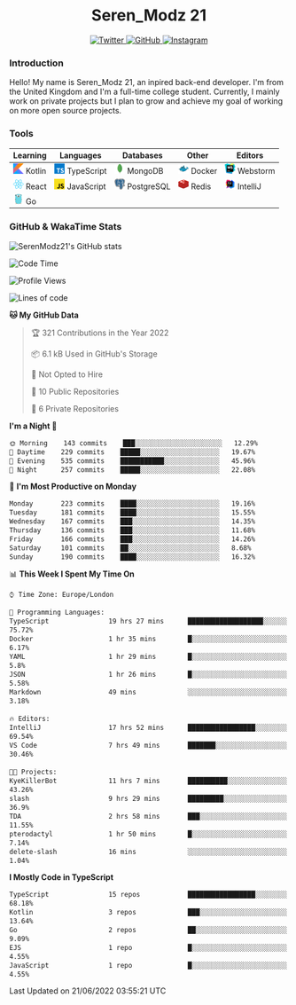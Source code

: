<div align="center">
  <h1>Seren_Modz 21</h1>
  <a href="https://twitter.com/SerenModz21">
    <img alt="Twitter" src="https://img.shields.io/badge/twitter%20-%231DA1F2.svg?&style=for-the-badge&logo=Twitter&logoColor=white">
  </a>
  <a href="https://github.com/SerenModz21">
    <img alt="GitHub" src="https://img.shields.io/badge/github%20-%23121011.svg?&style=for-the-badge&logo=github&logoColor=white">
  </a>
  <a href="https://www.instagram.com/serenmodz21">
    <img alt="Instagram" src="https://img.shields.io/badge/instagram%20-%23E4405F.svg?&style=for-the-badge&logo=Instagram&logoColor=white">
  </a>
</div>

### Introduction

Hello! My name is Seren_Modz 21, an inpired back-end developer. I'm from the United Kingdom and I'm a full-time college student. Currently, I mainly work on private projects but I plan to grow and achieve my goal of working on more open source projects. 

### Tools

 **Learning**                                        | **Languages**                                               | **Databases**                                               | **Other**                                           | **Editors**                                                  
-----------------------------------------------------|-------------------------------------------------------------|-------------------------------------------------------------|-----------------------------------------------------|--------------------------------------------------------------
 <img width="19px" src="./assets/kotlin.svg"> Kotlin | <img width="19px" src="./assets/typescript.svg"> TypeScript | <img width="19px" src="./assets/mongodb.svg"> MongoDB       | <img width="19px" src="./assets/docker.svg"> Docker | <img width="19px" src="./assets/webstorm.svg"> Webstorm      
 <img width="19px" src="./assets/react.svg"> React   | <img width="19px" src="./assets/javascript.svg"> JavaScript | <img width="19px" src="./assets/postgresql.svg"> PostgreSQL | <img width="19px" src="./assets/redis.svg"> Redis   | <img width="19px" src="./assets/intellij-idea.svg"> IntelliJ
 <img width="19px" src="./assets/go.svg"> Go         |                                                             |                                                             |                                                     |                                                                                                               

### GitHub & WakaTime Stats

![SerenModz21's GitHub stats](https://github-readme-stats.vercel.app/api?username=SerenModz21&show_icons=true&theme=dark)

<!--START_SECTION:waka-->
![Code Time](http://img.shields.io/badge/Code%20Time-1%2C399%20hrs%206%20mins-blue)

![Profile Views](http://img.shields.io/badge/Profile%20Views-0-blue)

![Lines of code](https://img.shields.io/badge/From%20Hello%20World%20I%27ve%20Written-15%20Thousand%20lines%20of%20code-blue)

**🐱 My GitHub Data** 

> 🏆 321 Contributions in the Year 2022
 > 
> 📦 6.1 kB Used in GitHub's Storage 
 > 
> 🚫 Not Opted to Hire
 > 
> 📜 10 Public Repositories 
 > 
> 🔑 6 Private Repositories  
 > 
**I'm a Night 🦉** 

```text
🌞 Morning    143 commits    ███░░░░░░░░░░░░░░░░░░░░░░   12.29% 
🌆 Daytime    229 commits    █████░░░░░░░░░░░░░░░░░░░░   19.67% 
🌃 Evening    535 commits    ███████████░░░░░░░░░░░░░░   45.96% 
🌙 Night      257 commits    █████░░░░░░░░░░░░░░░░░░░░   22.08%

```
📅 **I'm Most Productive on Monday** 

```text
Monday       223 commits    ████░░░░░░░░░░░░░░░░░░░░░   19.16% 
Tuesday      181 commits    ████░░░░░░░░░░░░░░░░░░░░░   15.55% 
Wednesday    167 commits    ███░░░░░░░░░░░░░░░░░░░░░░   14.35% 
Thursday     136 commits    ███░░░░░░░░░░░░░░░░░░░░░░   11.68% 
Friday       166 commits    ███░░░░░░░░░░░░░░░░░░░░░░   14.26% 
Saturday     101 commits    ██░░░░░░░░░░░░░░░░░░░░░░░   8.68% 
Sunday       190 commits    ████░░░░░░░░░░░░░░░░░░░░░   16.32%

```


📊 **This Week I Spent My Time On** 

```text
⌚︎ Time Zone: Europe/London

💬 Programming Languages: 
TypeScript               19 hrs 27 mins      ███████████████████░░░░░░   75.72% 
Docker                   1 hr 35 mins        █░░░░░░░░░░░░░░░░░░░░░░░░   6.17% 
YAML                     1 hr 29 mins        █░░░░░░░░░░░░░░░░░░░░░░░░   5.8% 
JSON                     1 hr 26 mins        █░░░░░░░░░░░░░░░░░░░░░░░░   5.58% 
Markdown                 49 mins             ░░░░░░░░░░░░░░░░░░░░░░░░░   3.18%

🔥 Editors: 
IntelliJ                 17 hrs 52 mins      █████████████████░░░░░░░░   69.54% 
VS Code                  7 hrs 49 mins       ███████░░░░░░░░░░░░░░░░░░   30.46%

🐱‍💻 Projects: 
KyeKillerBot             11 hrs 7 mins       ██████████░░░░░░░░░░░░░░░   43.26% 
slash                    9 hrs 29 mins       █████████░░░░░░░░░░░░░░░░   36.9% 
TDA                      2 hrs 58 mins       ███░░░░░░░░░░░░░░░░░░░░░░   11.55% 
pterodactyl              1 hr 50 mins        █░░░░░░░░░░░░░░░░░░░░░░░░   7.14% 
delete-slash             16 mins             ░░░░░░░░░░░░░░░░░░░░░░░░░   1.04%

```

**I Mostly Code in TypeScript** 

```text
TypeScript               15 repos            █████████████████░░░░░░░░   68.18% 
Kotlin                   3 repos             ███░░░░░░░░░░░░░░░░░░░░░░   13.64% 
Go                       2 repos             ██░░░░░░░░░░░░░░░░░░░░░░░   9.09% 
EJS                      1 repo              █░░░░░░░░░░░░░░░░░░░░░░░░   4.55% 
JavaScript               1 repo              █░░░░░░░░░░░░░░░░░░░░░░░░   4.55%

```



 Last Updated on 21/06/2022 03:55:21 UTC
<!--END_SECTION:waka-->

